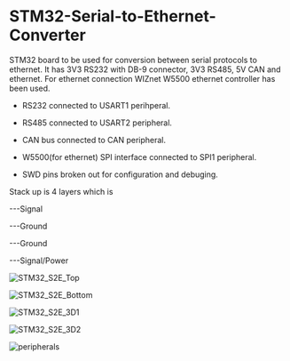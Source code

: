 # STM32-Serial-to-Ethernet-Converter
 
 STM32 board to be used for conversion between serial protocols to ethernet. It has 3V3 RS232 with DB-9 connector, 3V3 RS485, 5V CAN and ethernet. For ethernet connection WIZnet W5500 ethernet controller has been used.
 
 - RS232 connected to USART1 perihperal.
 
 - RS485 connected to USART2 peripheral.
 
 - CAN bus connected to CAN peripheral.
 
 - W5500(for ethernet) SPI interface connected to SPI1 peripheral.
 
 - SWD pins broken out for configuration and debuging.
 
 Stack up is 4 layers which is
 
 ---Signal
 
 ---Ground
 
 ---Ground
 
 ---Signal/Power
 


![STM32_S2E_Top](https://user-images.githubusercontent.com/79105578/223508234-4ef781dd-2139-4ef8-bb6c-746924066e7d.PNG)

![STM32_S2E_Bottom](https://user-images.githubusercontent.com/79105578/223508257-885399f1-9306-4c0c-a47b-ce05430a14d8.PNG)

![STM32_S2E_3D1](https://user-images.githubusercontent.com/79105578/223508282-88e48142-0bb5-47c6-b90f-895569df1125.PNG)

![STM32_S2E_3D2](https://user-images.githubusercontent.com/79105578/223508300-85be2c28-1d2b-4749-be9d-3017898f8e57.PNG)

![peripherals](https://user-images.githubusercontent.com/79105578/223512130-017878ea-c81b-477e-8c44-21316f451da6.PNG)

